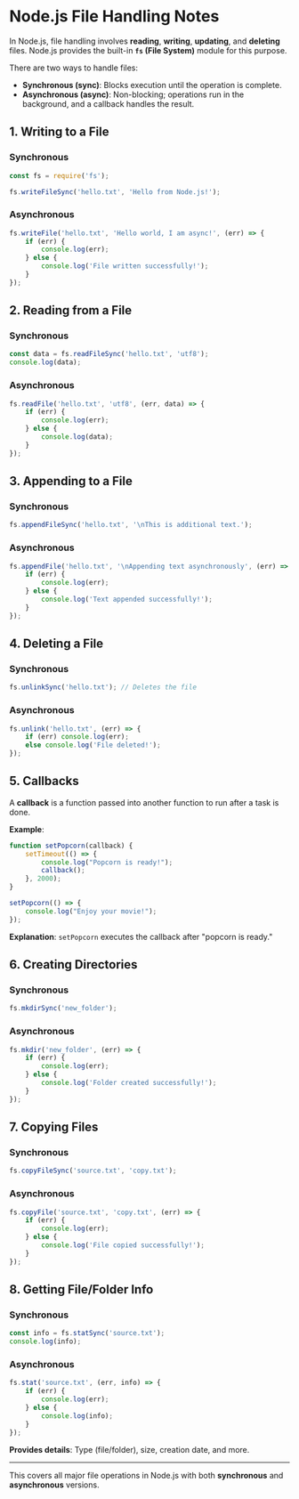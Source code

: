 # Node.js File Handling Notes

In Node.js, file handling involves **reading**, **writing**, **updating**, and **deleting** files. Node.js provides the built-in **`fs` (File System)** module for this purpose.

There are two ways to handle files:
- **Synchronous (sync)**: Blocks execution until the operation is complete.
- **Asynchronous (async)**: Non-blocking; operations run in the background, and a callback handles the result.

## 1. Writing to a File

### Synchronous
```javascript
const fs = require('fs');

fs.writeFileSync('hello.txt', 'Hello from Node.js!');
```

### Asynchronous
```javascript
fs.writeFile('hello.txt', 'Hello world, I am async!', (err) => {
    if (err) {
        console.log(err);
    } else {
        console.log('File written successfully!');
    }
});
```

## 2. Reading from a File

### Synchronous
```javascript
const data = fs.readFileSync('hello.txt', 'utf8');
console.log(data);
```

### Asynchronous
```javascript
fs.readFile('hello.txt', 'utf8', (err, data) => {
    if (err) {
        console.log(err);
    } else {
        console.log(data);
    }
});
```

## 3. Appending to a File

### Synchronous
```javascript
fs.appendFileSync('hello.txt', '\nThis is additional text.');
```

### Asynchronous
```javascript
fs.appendFile('hello.txt', '\nAppending text asynchronously', (err) => {
    if (err) {
        console.log(err);
    } else {
        console.log('Text appended successfully!');
    }
});
```

## 4. Deleting a File

### Synchronous
```javascript
fs.unlinkSync('hello.txt'); // Deletes the file
```

### Asynchronous
```javascript
fs.unlink('hello.txt', (err) => {
    if (err) console.log(err);
    else console.log('File deleted!');
});
```

## 5. Callbacks

A **callback** is a function passed into another function to run after a task is done.

**Example**:
```javascript
function setPopcorn(callback) {
    setTimeout(() => {
        console.log("Popcorn is ready!");
        callback();
    }, 2000);
}

setPopcorn(() => {
    console.log("Enjoy your movie!");
});
```

**Explanation**: `setPopcorn` executes the callback after "popcorn is ready."

## 6. Creating Directories

### Synchronous
```javascript
fs.mkdirSync('new_folder');
```

### Asynchronous
```javascript
fs.mkdir('new_folder', (err) => {
    if (err) {
        console.log(err);
    } else {
        console.log('Folder created successfully!');
    }
});
```

## 7. Copying Files

### Synchronous
```javascript
fs.copyFileSync('source.txt', 'copy.txt');
```

### Asynchronous
```javascript
fs.copyFile('source.txt', 'copy.txt', (err) => {
    if (err) {
        console.log(err);
    } else {
        console.log('File copied successfully!');
    }
});
```

## 8. Getting File/Folder Info

### Synchronous
```javascript
const info = fs.statSync('source.txt');
console.log(info);
```

### Asynchronous
```javascript
fs.stat('source.txt', (err, info) => {
    if (err) {
        console.log(err);
    } else {
        console.log(info);
    }
});
```

**Provides details**: Type (file/folder), size, creation date, and more.

---

This covers all major file operations in Node.js with both **synchronous** and **asynchronous** versions.